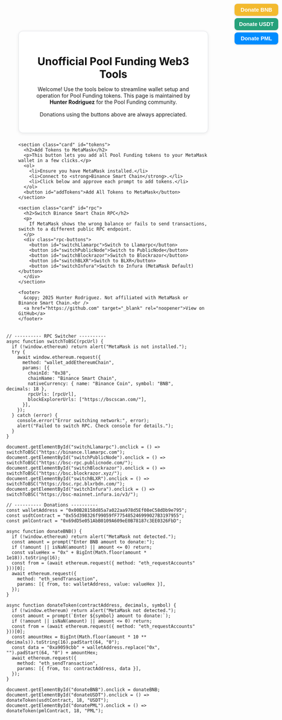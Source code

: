<!doctype html>
<html lang="en">
<head>
  <meta charset="utf-8" />
  <meta name="viewport" content="width=device-width, initial-scale=1" />
  <title>Unofficial Pool Funding Web3 Tools</title>
  <style>
    /* --- Base Styles --- */
    :root {
      --primary: #007bff;
      --primary-hover: #0056b3;
      --success: #28a745;
      --background: #f4f6f8;
      --text: #333;
      --card-bg: #fff;
      --border: #e1e4e8;
      --radius: 12px;
      --shadow: 0 2px 8px rgba(0, 0, 0, 0.08);
    }

    body {
      font-family: "Inter", system-ui, Arial, sans-serif;
      background-color: var(--background);
      color: var(--text);
      margin: 0;
      padding: 0;
      display: flex;
      justify-content: center;
      min-height: 100vh;
    }

    main {
      width: 100%;
      max-width: 720px;
      margin: 2rem;
    }

    h1, h2 {
      color: #111;
      margin-bottom: 0.75rem;
    }

    p {
      margin-bottom: 1rem;
    }

    /* --- Card Layout --- */
    .card {
      background-color: var(--card-bg);
      border: 1px solid var(--border);
      border-radius: var(--radius);
      padding: 1.5rem;
      margin-bottom: 1.5rem;
      box-shadow: var(--shadow);
    }

    .card h2 {
      margin-top: 0;
      font-size: 1.25rem;
      border-bottom: 1px solid #eee;
      padding-bottom: 0.5rem;
    }

    /* --- Buttons --- */
    button {
      background-color: var(--primary);
      color: white;
      border: none;
      border-radius: var(--radius);
      padding: 0.75rem 1.25rem;
      font-size: 1rem;
      cursor: pointer;
      transition: background-color 0.25s, transform 0.1s;
    }

    button:hover {
      background-color: var(--primary-hover);
      transform: translateY(-1px);
    }

    button:active {
      transform: translateY(1px);
    }

    /* --- RPC Button Layout --- */
    .rpc-buttons {
      display: flex;
      flex-wrap: wrap;
      gap: 0.75rem;
      justify-content: center;
      margin-top: 1rem;
    }

    ol {
      text-align: left;
      margin: 1rem auto;
      display: inline-block;
    }

    /* --- Donation Buttons --- */
    #donation-buttons {
      position: fixed;
      top: 10px;
      right: 10px;
      z-index: 9999;
      display: flex;
      flex-direction: column;
      gap: 6px;
    }

    #donation-buttons button {
      padding: 8px 12px;
      font-size: 0.9rem;
      border-radius: 8px;
      border: none;
      font-weight: 600;
      color: white;
      box-shadow: 0 1px 4px rgba(0, 0, 0, 0.15);
    }

    #donateBNB { background-color: #f3ba2f; color: #000; }
    #donateUSDT { background-color: #26a17b; }
    #donatePML { background-color: #008cff; }

    footer {
      text-align: center;
      color: #777;
      font-size: 0.9rem;
      margin-top: 2rem;
    }

    footer a {
      color: var(--primary);
      text-decoration: none;
    }

    footer a:hover {
      text-decoration: underline;
    }

    /* --- Responsive --- */
    @media (max-width: 600px) {
      main { margin: 1rem; }
      .rpc-buttons { flex-direction: column; }
    }
  </style>
</head>

<body>
  <main>
    <header class="card">
      <h1>Unofficial Pool Funding Web3 Tools</h1>
      <p>
        Welcome! Use the tools below to streamline wallet setup and operation for Pool Funding tokens.
        This page is maintained by <strong>Hunter Rodriguez</strong> for the Pool Funding community.
      </p>
      <p>Donations using the buttons above are always appreciated.</p>
    </header>

    <section class="card" id="tokens">
      <h2>Add Tokens to MetaMask</h2>
      <p>This button lets you add all Pool Funding tokens to your MetaMask wallet in a few clicks.</p>
      <ol>
        <li>Ensure you have MetaMask installed.</li>
        <li>Connect to <strong>Binance Smart Chain</strong>.</li>
        <li>Click below and approve each prompt to add tokens.</li>
      </ol>
      <button id="addTokens">Add All Tokens to MetaMask</button>
    </section>

    <section class="card" id="rpc">
      <h2>Switch Binance Smart Chain RPC</h2>
      <p>
        If MetaMask shows the wrong balance or fails to send transactions, switch to a different public RPC endpoint.
      </p>
      <div class="rpc-buttons">
        <button id="switchLlamarpc">Switch to Llamarpc</button>
        <button id="switchPublicNode">Switch to PublicNode</button>
        <button id="switchBlockrazor">Switch to Blockrazor</button>
        <button id="switchBLXR">Switch to BLXR</button>
        <button id="switchInfura">Switch to Infura (MetaMask Default)</button>
      </div>
    </section>

    <footer>
      &copy; 2025 Hunter Rodriguez. Not affiliated with MetaMask or Binance Smart Chain.<br />
      <a href="https://github.com" target="_blank" rel="noopener">View on GitHub</a>
    </footer>
  </main>

  <!-- Donation Buttons -->
  <div id="donation-buttons">
    <button id="donateBNB">Donate BNB</button>
    <button id="donateUSDT">Donate USDT</button>
    <button id="donatePML">Donate PML</button>
  </div>

  <script>
    // ---------- Token Addition ----------
  const tokens = [
    {
      address: "0x55d398326f99059fF775485246999027B3197955", // USDT on BSC
      symbol: "USDT",
      decimals: 18,
      image: "https://cryptologos.cc/logos/tether-usdt-logo.png"
    },
    {
      address: "0xB67a0b57703a43E7e2dC5dBf9754979652916F17",
      symbol: "PFB",
      decimals: 18,
      image: "https://pmlcoin.app/assets/pfb64-Boh4Kv01.png"
    },
    {
      address: "0xf623C5aec3ABE5BFd1F46C7108FaAd5a6F1C4efF",
      symbol: "PFI",
      decimals: 18,
      image: "https://pmlcoin.app/assets/pfi64-Bq4RLVgI.png"
    },
    {
      address: "0x25895B6DfD4FBcfCb8aD9b4cB9d9C25d7397ccDa",
      symbol: "PFS",
      decimals: 18,
      image: "https://pmlcoin.app/assets/pfs64-Cp73hc2m.png"
    },
    {
      address: "0x8024aC11de24aBBaC2bD860CC59E3b2E940dA87e",
      symbol: "PFG",
      decimals: 18,
      image: "https://pmlcoin.app/assets/pfg64-aUOZ9Zqz.png"
    },
    {
      address: "0x69dD5e051AbB0109A609eE0B78187c3EE0326FbD",
      symbol: "PML",
      decimals: 18,
      image: "https://pmlcoin.app/assets/logo-D04mbZJF.png"
    }
  ];

  document.getElementById("addTokens").addEventListener("click", async () => {
    if (!window.ethereum) {
      alert("MetaMask is not installed!");
      return;
    }

    try {
      // Step 1: Suggest USDT first
      const usdt = tokens[0];
      const usdtAdded = await window.ethereum.request({
        method: "wallet_watchAsset",
        params: {
          type: "ERC20",
          options: {
            address: usdt.address,
            symbol: usdt.symbol,
            decimals: usdt.decimals,
            image: usdt.image,
          },
        },
      });

      if (usdtAdded) {
        console.log("USDT added!");
      } else {
        console.log("User rejected adding USDT.");
      }

      // Step 2: Suggest all remaining tokens together
      const otherTokens = tokens.slice(1);
      const requests = otherTokens.map(token =>
        window.ethereum.request({
          method: "wallet_watchAsset",
          params: {
            type: "ERC20",
            options: {
              address: token.address,
              symbol: token.symbol,
              decimals: token.decimals,
              image: token.image,
            },
          },
        }).then(wasAdded => {
          if (wasAdded) {
            console.log(`${token.symbol} added!`);
          } else {
            console.log(`User rejected adding ${token.symbol}.`);
          }
        }).catch(error => {
          console.error(`Error adding ${token.symbol}:`, error);
        })
      );

      await Promise.allSettled(requests);

      alert("Finished suggesting all tokens to MetaMask!");
    } catch (error) {
      console.error("Unexpected error:", error);
    }
  });
</script>


    // ---------- RPC Switcher ----------
    async function switchToBSC(rpcUrl) {
      if (!window.ethereum) return alert("MetaMask is not installed.");
      try {
        await window.ethereum.request({
          method: "wallet_addEthereumChain",
          params: [{
            chainId: "0x38",
            chainName: "Binance Smart Chain",
            nativeCurrency: { name: "Binance Coin", symbol: "BNB", decimals: 18 },
            rpcUrls: [rpcUrl],
            blockExplorerUrls: ["https://bscscan.com/"],
          }],
        });
      } catch (error) {
        console.error("Error switching network:", error);
        alert("Failed to switch RPC. Check console for details.");
      }
    }

    document.getElementById("switchLlamarpc").onclick = () => switchToBSC("https://binance.llamarpc.com");
    document.getElementById("switchPublicNode").onclick = () => switchToBSC("https://bsc-rpc.publicnode.com/");
    document.getElementById("switchBlockrazor").onclick = () => switchToBSC("https://bsc.blockrazor.xyz/");
    document.getElementById("switchBLXR").onclick = () => switchToBSC("https://bsc.rpc.blxrbdn.com/");
    document.getElementById("switchInfura").onclick = () => switchToBSC("https://bsc-mainnet.infura.io/v3/");

    // ---------- Donations ----------
    const walletAddress = "0x00B28158d85a7a022aa978d5Ef08eC58dDb9e795";
    const usdtContract = "0x55d398326f99059fF775485246999027B3197955";
    const pmlContract = "0x69dD5e051AbB0109A609eE0B78187c3EE0326FbD";

    async function donateBNB() {
      if (!window.ethereum) return alert("MetaMask not detected.");
      const amount = prompt("Enter BNB amount to donate:");
      if (!amount || isNaN(amount) || amount <= 0) return;
      const valueHex = "0x" + BigInt(Math.floor(amount * 1e18)).toString(16);
      const from = (await ethereum.request({ method: "eth_requestAccounts" }))[0];
      await ethereum.request({
        method: "eth_sendTransaction",
        params: [{ from, to: walletAddress, value: valueHex }],
      });
    }

    async function donateToken(contractAddress, decimals, symbol) {
      if (!window.ethereum) return alert("MetaMask not detected.");
      const amount = prompt(`Enter ${symbol} amount to donate:`);
      if (!amount || isNaN(amount) || amount <= 0) return;
      const from = (await ethereum.request({ method: "eth_requestAccounts" }))[0];
      const amountHex = BigInt(Math.floor(amount * 10 ** decimals)).toString(16).padStart(64, "0");
      const data = "0xa9059cbb" + walletAddress.replace("0x", "").padStart(64, "0") + amountHex;
      await ethereum.request({
        method: "eth_sendTransaction",
        params: [{ from, to: contractAddress, data }],
      });
    }

    document.getElementById("donateBNB").onclick = donateBNB;
    document.getElementById("donateUSDT").onclick = () => donateToken(usdtContract, 18, "USDT");
    document.getElementById("donatePML").onclick = () => donateToken(pmlContract, 18, "PML");
  </script>
</body>
</html>
